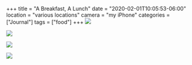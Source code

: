 +++
title = "A Breakfast, A Lunch"
date = "2020-02-01T10:05:53-06:00"
location = "various locations"
camera = "my iPhone"
categories = ["Journal"]
tags = ["food"]
+++
![](https://res.cloudinary.com/tobyblog/image/upload/v1580573144/img/IMG_6123.jpg)
<!--more-->

![](https://res.cloudinary.com/tobyblog/image/upload/v1580573144/img/IMG_6115.jpg)

![](https://res.cloudinary.com/tobyblog/image/upload/v1580573144/img/IMG_6128.jpg)

![](https://res.cloudinary.com/tobyblog/image/upload/v1580573144/img/IMG_6130.jpg)
